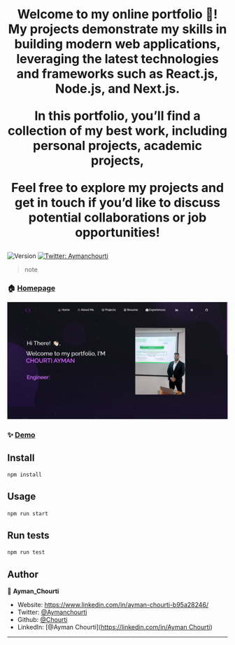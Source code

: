 <h1 align="center">Welcome to my online portfolio 👋! My projects demonstrate my skills in building modern web applications, leveraging the latest technologies and frameworks such as React.js, Node.js, and Next.js.

In this portfolio, you’ll find a collection of my best work, including personal projects, academic projects,

Feel free to explore my projects and get in touch if you’d like to discuss potential collaborations or job opportunities! </h1>
<p>
  <img alt="Version" src="https://img.shields.io/badge/version-0.1.0-blue.svg?cacheSeconds=2592000" />
  <a href="https://twitter.com/Aymanchourti" target="_blank">
    <img alt="Twitter: Aymanchourti" src="https://img.shields.io/twitter/follow/Aymanchourti.svg?style=social" />
  </a>
</p>




> note

### 🏠 [Homepage](home)

![Screenshot 1](readme-img.jpg)


### ✨ [Demo](https://chourti-portfolio.vercel.app)

## Install

```sh
npm install
```

## Usage

```sh
npm run start
```

## Run tests

```sh
npm run test
```

## Author

👤 **Ayman_Chourti**

* Website: https://www.linkedin.com/in/ayman-chourti-b95a28246/
* Twitter: [@Aymanchourti](https://twitter.com/Aymanchourti)
* Github: [@Chourti](https://github.com/Chourti)
* LinkedIn: [@Ayman Chourti]([https://linkedin.com/in/Ayman Chourti](https://www.linkedin.com/in/ayman-chourti-b95a28246/))



***
